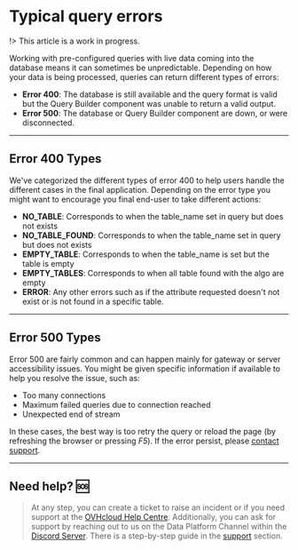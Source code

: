 # Typical query errors

!> This article is a work in progress.

Working with pre-configured queries with live data coming into the database means it can sometimes be unpredictable. Depending on how your data is being processed, queries can return different types of errors:

* **Error 400**: The database is still available and the query format is valid but the Query Builder component was unable to return a valid output.
* **Error 500**: The database or Query Builder component are down, or were disconnected.

---
## Error 400 Types

We've categorized the different types of error 400 to help users handle the different cases in the final application. Depending on the error type you might want to encourage you final end-user to take different actions:
* **NO_TABLE**: Corresponds to when the table_name set in query but does not exists
* **NO_TABLE_FOUND**: Corresponds to when the table_name set in query but does not exists
* **EMPTY_TABLE**: Corresponds to when the table_name is set but the table is empty
* **EMPTY_TABLES**: Corresponds to when all table found with the algo are empty
* **ERROR**: Any other errors such as if the attribute requested doesn't not exist or is not found in a specific table.

---
## Error 500 Types

Error 500 are fairly common and can happen mainly for gateway or server accessibility issues. You might be given specific information if available to help you resolve the issue, such as:
* Too many connections
* Maximum failed queries due to connection reached
* Unexpected end of stream

In these cases, the best way is too retry the query or reload the page (by refreshing the browser or pressing *F5*). If the error persist, please [contact support](https://help.ovhcloud.com/csm/fr-home?id=csm_index).

---
## Need help? 🆘

> At any step, you can create a ticket to raise an incident or if you need support at the [OVHcloud Help Centre](https://help.ovhcloud.com/csm/fr-home?id=csm_index). Additionally, you can ask for support by reaching out to us on the Data Platform Channel within the [Discord Server](https://discord.com/channels/850031577277792286/1163465539981672559). There is a step-by-step guide in the [support](/en/support/index.md) section.